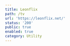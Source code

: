```yaml
---
title: Leonflix
path: /tv
url: 'https://leonflix.net/'
status: '200'
public: true
enabled: true
category: Utility
---
```


